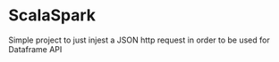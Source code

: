 # ScalaSpark


Simple project to just injest a JSON http request in order to be used for Dataframe API
